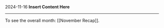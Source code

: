 2024-11-16
__Insert Content Here__
_______________________
To see the overall month: [[November Recap]].